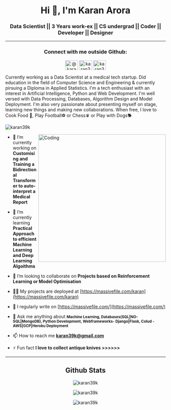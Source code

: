 <h1 align="center">Hi 👋, I'm Karan Arora</h1>
<h3 align="center">Data Scientist || 3 Years work-ex || CS undergrad || Coder || Developer || Designer</h3>

--- 

<h3 align="center">Connect with me outside Github:</h3>

<p align="center">
<a href="https://massivefile.com" target="_blank"><img align="center" src="https://encrypted-tbn0.gstatic.com/images?q=tbn:ANd9GcT47RS9Jmmyf5N8TcX4wTogjDnDqyU_AYzO7w&usqp=CAU" alt="@karanarora" height="30" width="40" /></a>
<a href="https://linkedin.com/in/karanaro "target="_blank"><img align="center" src="https://raw.githubusercontent.com/rahuldkjain/github-profile-readme-generator/master/src/images/icons/Social/linked-in-alt.svg" alt="karan36k" height="30" width="40" /></a>
<a href="https://instagram.com/flashunicorn/" target="_blank"><img align="center" src="https://raw.githubusercontent.com/rahuldkjain/github-profile-readme-generator/master/src/images/icons/Social/instagram.svg" alt="karan36k" height="30" width="40" /></a>
</p>

Currently working as a Data Scientist at a medical tech startup. Did education in the field of Computer Science and Engineering & currently pirsuing a Diploma in Applied Statistics. I'm a tech enthusiast with an interest in Artificial Intelligence, Python and Web Development. I'm well versed with Data Processing, Databases, Algorithm Design and Model Deployment. I'm also very passionate about presenting myself on stage, learning new things and making new collaborations. When free, I love to Cook Food 🍛, Play Football⚽ or Chess♛ or Play with Dogs🐕


<p align="left"> <img src="https://komarev.com/ghpvc/?username=karan39k&label=Profile%20views&color=129e00&style=plastic" alt="karan39k" /> </p>
<img align="right" alt="Coding" width="400" src="https://lh3.googleusercontent.com/mgIKssWpDhUcif6UwzLqwFrQ2frzYdKrp6utfYLoY8c8nGL68euHOzSDJ5JDIZ5qKEYgC8ug7Vy9kLNKEVOYjdRRZJ3T3Mq0laT8AUwB5w1UG1Jf7bIFkPg_8yY-1qXfMSas0bna1w=w1920-h1080">

- 🔭 I’m currently working on **Customising and Training a Bidirectional Transformer to auto-interpret a Medical Report**

- 🌱 I’m currently learning **Practical Approach to efficient Machine Learning and Deep Learning Algoithms**

- 👯 I’m looking to collaborate on **Projects based on Reinforcement Learning or Model Optimisation**

- 👨‍💻 My projects are deployed at [https://massivefile.com/karan](https://massivefile.com/karan)

- 📝 I regularly write on [https://massivefile.com/](https://massivefile.com/)

- 💬 Ask me anything about <small>**Machine Learning, Databases(SQL|NO-SQL|MongoDB), Python Development, Webframeworks- Django|Flask, Colud - AWS|GCP|Heroku Deployment**</small>

- 📫 How to reach me **karan39k@gmail.com**

- ⚡ Fun fact **I love to collect antique knives >>>>>>**

<!-- ### Blogs posts -->
<!-- BLOG-POST-LIST:START -->
<!-- BLOG-POST-LIST:END -->

---


<div align="center">
  <h2>Github Stats</h2>
<p><img align="center" src="https://github-readme-stats.vercel.app/api?username=karan36k&show_icons=true&locale=en" alt="karan39k" /></p>

<p><img align="center" src="https://github-readme-stats.vercel.app/api/top-langs?username=karan36k&show_icons=true&locale=en&layout=compact" alt="karan39k" /></p>

<p><img align="center" src="https://github-readme-streak-stats.herokuapp.com/?user=karan36k&" alt="karan39k" /></p></div>
